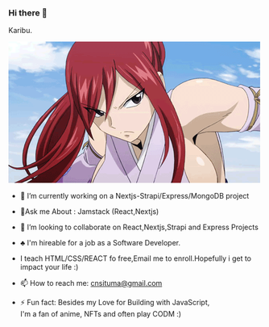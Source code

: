 ### Hi there 👋
Karibu. 

![claragithub](https://github.com/CSituma/CSituma/blob/main/tumblr_nt02rdAnUC1uu7byeo1_500.gif)


- 🔭 I’m currently working on a Nextjs-Strapi/Express/MongoDB project

- 🌱Ask me About : Jamstack (React,Nextjs)

- 👯 I’m looking to collaborate on React,Nextjs,Strapi and Express Projects

- ♣️ I'm hireable for a job as a Software Developer.

-  I teach HTML/CSS/REACT fo free,Email me to enroll.Hopefully i get to impact your life  :)

- 📫 How to reach me: cnsituma@gmail.com

- ⚡ Fun fact: Besides my Love for Building with JavaScript,<br>
     I'm a fan of anime, NFTs and often play CODM :)
    <br>
  
     
